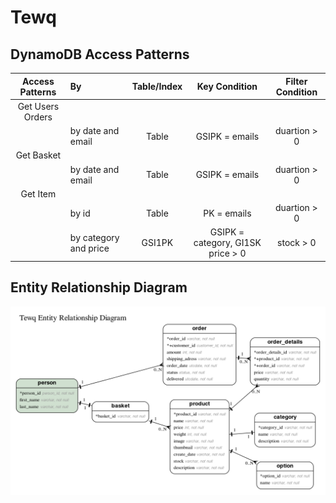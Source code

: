 # Tewq

## DynamoDB Access Patterns

|  Access Patterns                                | By                     | Table/Index  | Key Condition                         | Filter Condition                                          |
| :---------------------------------------------: | :---------------       | :----------: | :-----------------------------------: | :-------------------------------------------------------: |
|  Get Users Orders                               |                        |              |                                       |                                                           |
|                                                 | by date and email      | Table        | GSIPK = emails                        | duartion > 0                                              |
|  Get Basket                                     |                        |              |                                       |                                                           |
|                                                 | by date and email      | Table        | GSIPK = emails                        | duartion > 0                                              |
|  Get Item                                       |                        |              |                                       |                                                           |
|                                                 | by id                  | Table        | PK = emails                           | duartion > 0                                              |
|                                                 | by category and price  | GSI1PK       | GSIPK = category, GI1SK price > 0     | stock > 0                                                 |


## Entity Relationship Diagram

![ERD](./erd.png)
